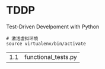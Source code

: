 # TDDP
Test-Driven Develpoment with Python

```Git Bash
# 激活虚拟环境
source virtualenv/bin/activate
```


|||
-|-
1.1|functional_tests.py